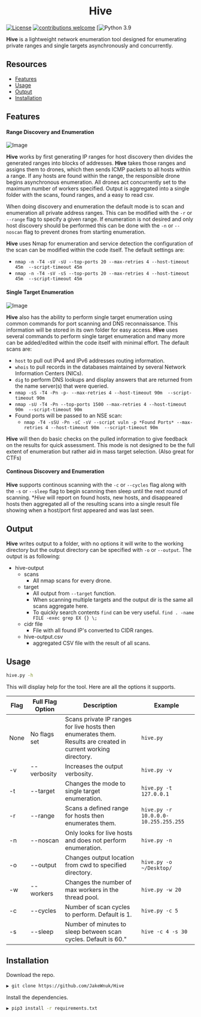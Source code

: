<h1 align="center">
  Hive
  <br>
</h1>

[![License](https://img.shields.io/badge/license-MIT-_red.svg)](https://opensource.org/licenses/MIT)
[![contributions welcome](https://img.shields.io/badge/contributions-welcome-brightgreen.svg?style=flat)](https://github.com/JakeWnuk/Hive/issues)
[![Python 3.9](https://img.shields.io/badge/Python-3.9-green)

**Hive** is a lightweight network enumeration tool designed for enumerating private ranges and single targets asynchronously and concurrently.

## Resources

-   [Features](#features)
-   [Usage](#usage)
-   [Output](#output)
-   [Installation](#installation)

## Features

#### Range Discovery and Enumeration 
![Image](../master/static/demo.png?raw=true)

**Hive** works by first generating IP ranges for host discovery then divides the generated ranges into blocks of addresses. **Hive** takes those ranges and assigns them to drones, which then sends ICMP packets to all hosts within a range. If any hosts are found within the range, the responsible drone begins asynchronous enumeration. All drones act concurrently set to the maximum number of workers specified. Output is aggregated into a single folder with the scans, found ranges, and a easy to read csv.

When doing discovery and enumeration the default mode is to scan and enumeration all private address ranges. This can be modified with the `-r` or `--range` flag to specify a given range. If enumeration is not desired and only host discovery should be performed this can be done with the `-n` or `--noscan` flag to prevent drones from starting enumeration.

**Hive** uses Nmap for enumeration and service detection the configuration of the scan can be modified within the code itself. The default settings are:

-   `nmap -n -T4 -sV -sU --top-ports 20 --max-retries 4 --host-timeout 45m  --script-timeout 45m`
-   `nmap -n -T4 -sV -sS --top-ports 20 --max-retries 4 --host-timeout 45m  --script-timeout 45m`


#### Single Target Enumeration
![Image](../master/static/hive-target.png?raw=true)

**Hive** also has the ability to perform single target enumeration using common commands for port scanning and DNS reconnaissance. This information will be stored in its own folder for easy access. **Hive** uses several commands to perform single target enumeration and many more can be added/edited within the code itself with minimal effort. The default scans are:
  
-   `host` to pull out IPv4 and IPv6 addresses routing information. 
-   `whois` to pull records in the databases maintained by several Network Information Centers (NICs).
-   `dig` to perform DNS lookups and display answers that are returned from the name server(s) that were queried.
-   `nmap -sS -T4 -Pn -p- --max-retries 4 --host-timeout 90m  --script-timeout 90m`
-   `nmap -sU -T4 -Pn --top-ports 1500 --max-retries 4 --host-timeout 90m  --script-timeout 90m`
-   Found ports will be passed to an NSE scan: 
    - `nmap -T4 -sSU -Pn -sC -sV --script vuln -p *Found Ports* --max-retries 4 --host-timeout 90m  --script-timeout 90m`

**Hive** will then do basic checks on the pulled information to give feedback on the results for quick assessment. This mode is not designed to be the full extent of enumeration but rather aid in mass target selection. (Also great for CTFs)

#### Continous Discovery and Enumeration

**Hive** supports continous scanning with the `-c` or `--cycles` flag along with the `-s` or `--sleep` flag to begin scanning then sleep until the next round of scanning. **Hive* will report on found hosts, new hosts, and disappeared hosts then aggregated all of the resulting scans into a single result file showing when a host/port first appeared and was last seen.

## Output

**Hive** writes output to a folder, with no options it will write to the working directory but the output directory can be specified with `-o` or `--output`. The output is as following:

-   hive-output
    -   scans
        -   All nmap scans for every drone.
    -   target
        -   All output from `--target` function.
        -   When scanning multiple targets and the output dir is the same all scans aggregate here.
        -   To quickly search contents `find` can be very useful. `find . -name FILE -exec grep EX {} \;`
    -   cidr file
        -   File with all found IP's converted to CIDR ranges.
    -   hive-output.csv
        -   aggregated CSV file with the result of all scans.


## Usage

```sh
hive.py -h
```

This will display help for the tool. Here are all the options it supports.

|Flag |  Full Flag Option              | Description  |Example|
|-----|-------------------------|-------------------------------------------------------|-------------------------------|
|None | No flags set  | Scans private IP ranges for live hosts then enumerates them. Results are created in current working directory. |`hive.py`|
|-v | --verbosity |Increases the output verbosity. |`hive.py -v`|
|-t | --target  |Changes the mode to single target enumeration. |`hive.py -t 127.0.0.1`|
|-r | --range  |Scans a defined range for hosts then enumerates them. |`hive.py -r 10.0.0.0-10.255.255.255`|
|-n | --noscan  |Only looks for live hosts and does not perform enumeration. |`hive.py -n`|
|-o | --output  |Changes output location from cwd to specified directory.  |`hive.py -o ~/Desktop/`|
|-w | --workers  |Changes the number of max workers in the thread pool.   |`hive.py -w 20`|
|-c | --cycles   |Number of scan cycles to perform. Default is 1. | `hive.py -c 5`|
|-s | --sleep   |Number of minutes to sleep between scan cycles. Default is 60." | `hive -c 4 -s 30`|

## Installation

Download the repo.

```sh
▶ git clone https://github.com/JakeWnuk/Hive
```

Install the dependencies.

```sh
▶ pip3 install -r requirements.txt
```
